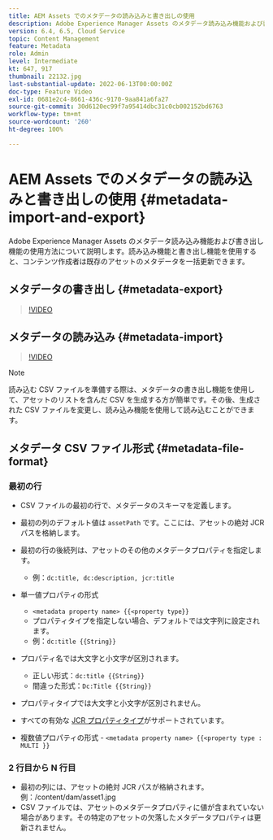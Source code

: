 ```yaml
---
title: AEM Assets でのメタデータの読み込みと書き出しの使用
description: Adobe Experience Manager Assets のメタデータ読み込み機能および書き出し機能の使用方法について説明します。読み込み機能と書き出し機能を使用すると、コンテンツ作成者は既存のアセットのメタデータを一括更新できます。
version: 6.4, 6.5, Cloud Service
topic: Content Management
feature: Metadata
role: Admin
level: Intermediate
kt: 647, 917
thumbnail: 22132.jpg
last-substantial-update: 2022-06-13T00:00:00Z
doc-type: Feature Video
exl-id: 0681e2c4-8661-436c-9170-9aa841a6fa27
source-git-commit: 30d6120ec99f7a95414dbc31c0cb002152bd6763
workflow-type: tm+mt
source-wordcount: '260'
ht-degree: 100%

---
```


# AEM Assets でのメタデータの読み込みと書き出しの使用 {#metadata-import-and-export}

Adobe Experience Manager Assets のメタデータ読み込み機能および書き出し機能の使用方法について説明します。読み込み機能と書き出し機能を使用すると、コンテンツ作成者は既存のアセットのメタデータを一括更新できます。

## メタデータの書き出し {#metadata-export}

>[!VIDEO](https://video.tv.adobe.com/v/22132?quality=12&learn=on)

## メタデータの読み込み {#metadata-import}

>[!VIDEO](https://video.tv.adobe.com/v/21374?quality=12&learn=on)

>[!NOTE]
>
> 読み込む CSV ファイルを準備する際は、メタデータの書き出し機能を使用して、アセットのリストを含んだ CSV を生成する方が簡単です。その後、生成された CSV ファイルを変更し、読み込み機能を使用して読み込むことができます。

## メタデータ CSV ファイル形式 {#metadata-file-format}

### 最初の行

* CSV ファイルの最初の行で、メタデータのスキーマを定義します。
* 最初の列のデフォルト値は `assetPath` です。ここには、アセットの絶対 JCR パスを格納します。

* 最初の行の後続列は、アセットのその他のメタデータプロパティを指定します。
   * 例：`dc:title, dc:description, jcr:title`

* 単一値プロパティの形式

   * `<metadata property name> {{<property type}}`
   * プロパティタイプを指定しない場合、デフォルトでは文字列に設定されます。
   * 例：`dc:title {{String}}`

* プロパティ名では大文字と小文字が区別されます。
   * 正しい形式：`dc:title {{String}}`
   * 間違った形式：`Dc:Title {{String}}`

* プロパティタイプでは大文字と小文字が区別されません。
* すべての有効な [JCR プロパティタイプ](https://www.adobe.io/experience-manager/reference-materials/spec/jsr170/javadocs/jcr-2.0/javax/jcr/PropertyType.html)がサポートされています。

* 複数値プロパティの形式 - `<metadata property name> {{<property type : MULTI }}`

### 2 行目から N 行目

* 最初の列には、アセットの絶対 JCR パスが格納されます。 例：/content/dam/asset1.jpg
* CSV ファイルでは、アセットのメタデータプロパティに値が含まれていない場合があります。その特定のアセットの欠落したメタデータプロパティは更新されません。
